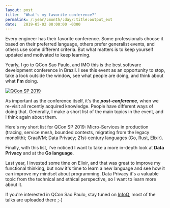 ```yaml
---
layout: post
title:  "What's my favorite conference?"
permalink: /:year/:month/:day/:title:output_ext
date:   2019-05-02 00:00:00 -0300
---
```


Every engineer has their favorite conference. Some professionals choose it based on their preferred language, others prefer generalist events, and others use some different criteria. But what matters is to keep yourself updated and motivated to keep learning.

Yearly, I go to QCon Sao Paulo, and IMO this is the best software development conference in Brazil. I see this event as an opportunity to stop, take a look outside the window, see what people are doing, and think about what **I'm** doing.

[![QCon SP 2019](/assets/qconsp-2019.jpg "QCon SP 2019")](/assets/qconsp-2019.jpg)

As important as the conference itself, it's the _**post-conference**_, when we re-visit all recently acquired knowledge. People have different ways of doing that. Generally, I make a short list of the main topics in the event, and I think again about them.

Here's my short list for QCon SP 2019: Micro-Services in production (tracing, service mesh, bounded contexts, migrating from the legacy monolith); GraalVM; Data Privacy; 21st-century languages (Go, Rust, Elixir). 

Finally, with this list, I've noticed I want to take a more in-depth look at **Data Privacy** and at the **Go language**.

Last year, I invested some time on Elixir, and that was great to improve my functional thinking, but now it's time to learn a new language and see how it can improve my mindset about programming. Data Privacy it's a valuable topic from the technical and ethical perspective, so I want to learn more about it.

If you're interested in QCon Sao Paulo, stay tuned on [InfoQ](https://www.infoq.com/qcon/), most of the talks are uploaded there ;-)
